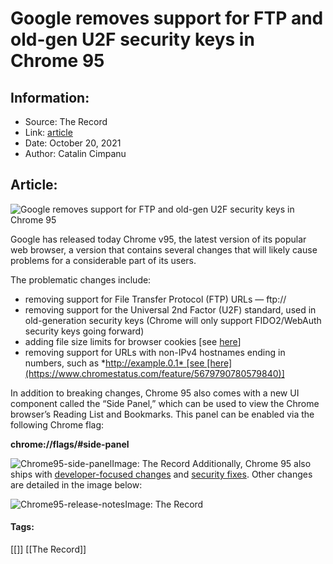 # Google removes support for FTP and old-gen U2F security keys in Chrome 95
### 

## Information:
+ Source: The Record
+ Link: [article](https://therecord.media/google-removes-support-for-ftp-and-old-gen-u2f-security-keys-in-chrome-95/)
+ Date: October 20, 2021
+ Author: Catalin Cimpanu


## Article:
![Google removes support for FTP and old-gen U2F security keys in Chrome 95](https://therecord.media/wp-content/uploads/2021/08/Google-Chrome.jpg)

Google has released today Chrome v95, the latest version of its popular web browser, a version that contains several changes that will likely cause problems for a considerable part of its users.


The problematic changes include:


* removing support for File Transfer Protocol (FTP) URLs — ftp://
* removing support for the Universal 2nd Factor (U2F) standard, used in old-generation security keys (Chrome will only support FIDO2/WebAuth security keys going forward)
* adding file size limits for browser cookies [see [here](https://www.chromestatus.com/feature/4946713618939904)]
* removing support for URLs with non-IPv4 hostnames ending in numbers, such as *http://example.0.1* [see [here](https://www.chromestatus.com/feature/5679790780579840)]


In addition to breaking changes, Chrome 95 also comes with a new UI component called the “Side Panel,” which can be used to view the Chrome browser’s Reading List and Bookmarks. This panel can be enabled via the following Chrome flag:


**chrome://flags/#side-panel**


![Chrome95-side-panel](https://www-therecord.recfut.com/wp-content/uploads/2021/10/Chrome95-side-panel-1024x585.png)Image: The Record
Additionally, Chrome 95 also ships with [developer-focused changes](https://blog.chromium.org/2021/09/chrome-95-beta-secure-payment.html) and [security fixes](https://chromereleases.googleblog.com/2021/10/stable-channel-update-for-desktop_19.html). Other changes are detailed in the image below:


![Chrome95-release-notes](https://www-therecord.recfut.com/wp-content/uploads/2021/10/Chrome95-release-notes.png)Image: The Record



#### Tags:
[[]] [[The Record]]

